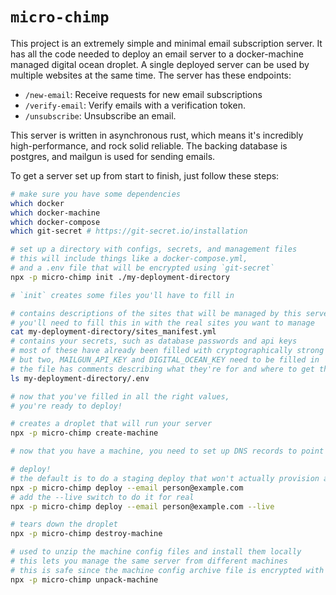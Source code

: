 # `micro-chimp`

This project is an extremely simple and minimal email subscription server. It has all the code needed to deploy an email server to a docker-machine managed digital ocean droplet. A single deployed server can be used by multiple websites at the same time. The server has these endpoints:

- `/new-email`: Receive requests for new email subscriptions
- `/verify-email`: Verify emails with a verification token.
- `/unsubscribe`: Unsubscribe an email.

This server is written in asynchronous rust, which means it's incredibly high-performance, and rock solid reliable. The backing database is postgres, and mailgun is used for sending emails.

To get a server set up from start to finish, just follow these steps:

```sh
# make sure you have some dependencies
which docker
which docker-machine
which docker-compose
which git-secret # https://git-secret.io/installation

# set up a directory with configs, secrets, and management files
# this will include things like a docker-compose.yml,
# and a .env file that will be encrypted using `git-secret`
npx -p micro-chimp init ./my-deployment-directory

# `init` creates some files you'll have to fill in

# contains descriptions of the sites that will be managed by this server
# you'll need to fill this in with the real sites you want to manage
cat my-deployment-directory/sites_manifest.yml
# contains your secrets, such as database passwords and api keys
# most of these have already been filled with cryptographically strong tokens
# but two, MAILGUN_API_KEY and DIGITAL_OCEAN_KEY need to be filled in
# the file has comments describing what they're for and where to get them
ls my-deployment-directory/.env

# now that you've filled in all the right values,
# you're ready to deploy!

# creates a droplet that will run your server
npx -p micro-chimp create-machine

# now that you have a machine, you need to set up DNS records to point your domain name to it

# deploy!
# the default is to do a staging deploy that won't actually provision any certificates
npx -p micro-chimp deploy --email person@example.com
# add the --live switch to do it for real
npx -p micro-chimp deploy --email person@example.com --live

# tears down the droplet
npx -p micro-chimp destroy-machine

# used to unzip the machine config files and install them locally
# this lets you manage the same server from different machines
# this is safe since the machine config archive file is encrypted with `git-secret`
npx -p micro-chimp unpack-machine
```
